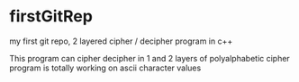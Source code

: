 # firstGitRep
my first git repo, 2 layered cipher / decipher program in c++

This program can cipher decipher in 1 and 2 layers of polyalphabetic cipher
program is totally working on ascii character values
